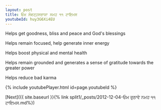 ```yaml
---
layout: post
title: ਓਮ ਸੰਵਟ੍ਹਸਰਾਯਾ ਨਮਹ ੧੧ ਟਾਇਮਸ
youtubeId: huy3G6Xi4EU
---
```

 
 
Helps get goodness, bliss and peace and God's blessings
 
Helps remain focused, help generate inner energy 
 
Helps boost physical and mental health 
 
Helps remain grounded and generates a sense of gratitude towards the greater power 
 
Helps reduce bad karma
 
 
 
 


{% include youtubePlayer.html id=page.youtubeId %}
 
[Next]({{ site.baseurl }}{% link  split1/_posts/2012-12-04-ਓਮ ਰੁਠਾਵੇ ਨਮਹ ੧੧ ਟਾਇਮਸ.md%})
 
